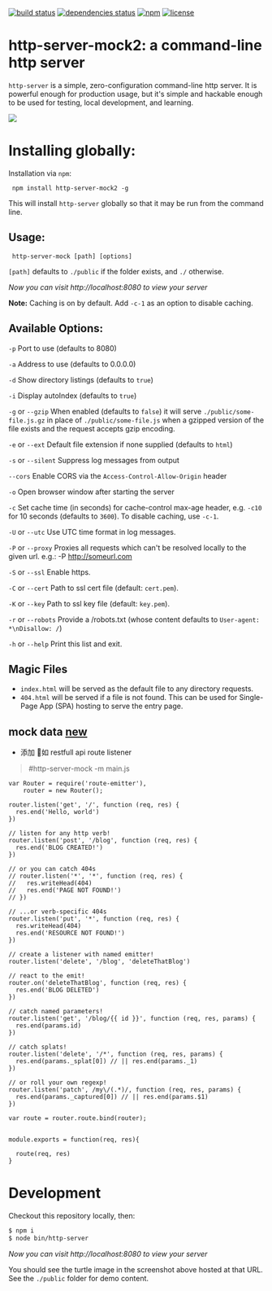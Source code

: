 [![build status](https://img.shields.io/travis/indexzero/http-server.svg?style=flat-square)](https://travis-ci.org/indexzero/http-server)
[![dependencies status](https://img.shields.io/david/indexzero/http-server.svg?style=flat-square)](https://david-dm.org/indexzero/http-server)
[![npm](https://img.shields.io/npm/v/http-server.svg?style=flat-square)](https://www.npmjs.com/package/http-server)
[![license](https://img.shields.io/github/license/indexzero/http-server.svg?style=flat-square)](https://github.com/indexzero/http-server)

# http-server-mock2: a command-line http server

`http-server` is a simple, zero-configuration command-line http server.  It is powerful enough for production usage, but it's simple and hackable enough to be used for testing, local development, and learning.

![](https://github.com/nodeapps/http-server/raw/master/screenshots/public.png)

# Installing globally:

Installation via `npm`:

     npm install http-server-mock2 -g

This will install `http-server` globally so that it may be run from the command line.

## Usage:

     http-server-mock [path] [options]

`[path]` defaults to `./public` if the folder exists, and `./` otherwise.

*Now you can visit http://localhost:8080 to view your server*

**Note:** Caching is on by default. Add `-c-1` as an option to disable caching.

## Available Options:

`-p` Port to use (defaults to 8080)

`-a` Address to use (defaults to 0.0.0.0)

`-d` Show directory listings (defaults to `true`)

`-i` Display autoIndex (defaults to `true`)

`-g` or `--gzip` When enabled (defaults to `false`) it will serve `./public/some-file.js.gz` in place of `./public/some-file.js` when a gzipped version of the file exists and the request accepts gzip encoding.

`-e` or `--ext` Default file extension if none supplied (defaults to `html`)

`-s` or `--silent` Suppress log messages from output

`--cors` Enable CORS via the `Access-Control-Allow-Origin` header

`-o` Open browser window after starting the server

`-c` Set cache time (in seconds) for cache-control max-age header, e.g. `-c10` for 10 seconds (defaults to `3600`). To disable caching, use `-c-1`.

`-U` or `--utc` Use UTC time format in log messages.

`-P` or `--proxy` Proxies all requests which can't be resolved locally to the given url. e.g.: -P http://someurl.com

`-S` or `--ssl` Enable https.

`-C` or `--cert` Path to ssl cert file (default: `cert.pem`).

`-K` or `--key` Path to ssl key file (default: `key.pem`).

`-r` or `--robots` Provide a /robots.txt (whose content defaults to `User-agent: *\nDisallow: /`)

`-h` or `--help` Print this list and exit.

## Magic Files

- `index.html` will be served as the default file to any directory requests.
- `404.html` will be served if a file is not found. This can be used for Single-Page App (SPA) hosting to serve the entry page.



## mock data [new]()
- 添加 如 restfull api route listener
> #http-server-mock -m main.js
```
var Router = require('route-emitter'),
    router = new Router();

router.listen('get', '/', function (req, res) {
  res.end('Hello, world')
})

// listen for any http verb!
router.listen('post', '/blog', function (req, res) {
  res.end('BLOG CREATED!')
})

// or you can catch 404s
// router.listen('*', '*', function (req, res) {
//   res.writeHead(404)
//   res.end('PAGE NOT FOUND!')
// })

// ...or verb-specific 404s
router.listen('put', '*', function (req, res) {
  res.writeHead(404)
  res.end('RESOURCE NOT FOUND!')
})

// create a listener with named emitter!
router.listen('delete', '/blog', 'deleteThatBlog')

// react to the emit!
router.on('deleteThatBlog', function (req, res) {
  res.end('BLOG DELETED')
})

// catch named parameters!
router.listen('get', '/blog/{{ id }}', function (req, res, params) {
  res.end(params.id)
})

// catch splats!
router.listen('delete', '/*', function (req, res, params) {
  res.end(params._splat[0]) // || res.end(params._1)
})

// or roll your own regexp!
router.listen('patch', /my\/(.*)/, function (req, res, params) {
  res.end(params._captured[0]) // || res.end(params.$1)
})

var route = router.route.bind(router);


module.exports = function(req, res){

  route(req, res)
}
```

# Development

Checkout this repository locally, then:

```sh
$ npm i
$ node bin/http-server
```

*Now you can visit http://localhost:8080 to view your server*

You should see the turtle image in the screenshot above hosted at that URL. See
the `./public` folder for demo content.


